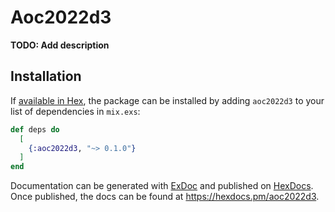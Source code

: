 # Aoc2022d3

**TODO: Add description**

## Installation

If [available in Hex](https://hex.pm/docs/publish), the package can be installed
by adding `aoc2022d3` to your list of dependencies in `mix.exs`:

```elixir
def deps do
  [
    {:aoc2022d3, "~> 0.1.0"}
  ]
end
```

Documentation can be generated with [ExDoc](https://github.com/elixir-lang/ex_doc)
and published on [HexDocs](https://hexdocs.pm). Once published, the docs can
be found at <https://hexdocs.pm/aoc2022d3>.


